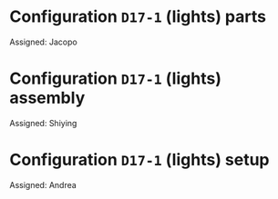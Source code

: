 # Configuration `D17-1` (lights) parts

Assigned: Jacopo


# Configuration `D17-1` (lights) assembly

Assigned: Shiying


# Configuration `D17-1` (lights) setup

Assigned: Andrea
